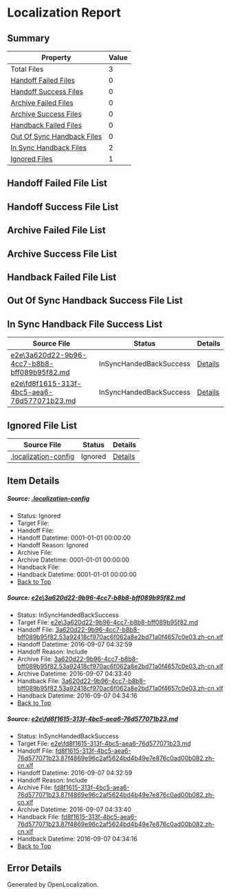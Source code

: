 # <a name='report-top'></a> Localization Report

## Summary
 Property | Value 
 -------- | ----- 
 Total Files | 3
[ Handoff Failed Files ](#handoff-failed-list)| 0
[ Handoff Success Files ](#handoff-success-list)| 0
[ Archive Failed Files ](#archive-failed-list)| 0
[ Archive Success Files ](#archive-success-list)| 0
[ Handback Failed Files ](#handback-failed-list)| 0
[ Out Of Sync Handback Files ](#outofsync-handback-success-list)| 0
[ In Sync Handback Files ](#insync-handback-success-list)| 2
[ Ignored Files ](#ignored-list)| 1

## <a name='handoff-failed-list'></a> Handoff Failed File List

## <a name='handoff-success-list'></a> Handoff Success File List

## <a name='archive-failed-list'></a> Archive Failed File List

## <a name='archive-success-list'></a> Archive Success File List

## <a name='handback-failed-list'></a> Handback Failed File List

## <a name='outofsync-handback-success-list'></a> Out Of Sync Handback Success File List

## <a name='insync-handback-success-list'></a> In Sync Handback File Success List
 Source File | Status | Details 
 ----------- | ------ | ------- 
 [e2e\3a620d22-9b96-4cc7-b8b8-bff089b95f82.md](https://github.com/OpenLocalizationTestOrg/ol-test0/blob/faadd7b1de19e541d60be41f844d479d3b3888d6/e2e/3a620d22-9b96-4cc7-b8b8-bff089b95f82.md) | InSyncHandedBackSuccess | [Details](#fc2d88dea8043766e8890cd348a6eb8d6482a7601)
 [e2e\fd8f1615-313f-4bc5-aea6-76d577071b23.md](https://github.com/OpenLocalizationTestOrg/ol-test0/blob/faadd7b1de19e541d60be41f844d479d3b3888d6/e2e/fd8f1615-313f-4bc5-aea6-76d577071b23.md) | InSyncHandedBackSuccess | [Details](#023f3b3070e9d2929b4fca670ae29d2fe3ccb6522)

## <a name='ignored-list'></a> Ignored File List
 Source File | Status | Details 
 ----------- | ------ | ------- 
 [.localization-config](https://github.com/OpenLocalizationTestOrg/ol-test0/blob/faadd7b1de19e541d60be41f844d479d3b3888d6/.localization-config) | Ignored | [Details](#3d4f252ac210baf56311d7e97dcc2db10974dbd20)

## Item Details
##### <a name='3d4f252ac210baf56311d7e97dcc2db10974dbd20'></a> Source: [.localization-config](https://github.com/OpenLocalizationTestOrg/ol-test0/blob/faadd7b1de19e541d60be41f844d479d3b3888d6/.localization-config)
* Status: Ignored
* Target File: 
* Handoff File: 
* Handoff Datetime: 0001-01-01 00:00:00
* Handoff Reason: Ignored
* Archive File: 
* Archive Datetime: 0001-01-01 00:00:00
* Handback File: 
* Handback Datetime: 0001-01-01 00:00:00
* [Back to Top](#report-top)

##### <a name='fc2d88dea8043766e8890cd348a6eb8d6482a7601'></a> Source: [e2e\3a620d22-9b96-4cc7-b8b8-bff089b95f82.md](https://github.com/OpenLocalizationTestOrg/ol-test0/blob/faadd7b1de19e541d60be41f844d479d3b3888d6/e2e/3a620d22-9b96-4cc7-b8b8-bff089b95f82.md)
* Status: InSyncHandedBackSuccess
* Target File: [e2e\3a620d22-9b96-4cc7-b8b8-bff089b95f82.md](https://github.com/OpenLocalizationTestOrg/ol-test0-zhcn/blob/2a9a4dc1b66db357de8c78aa0c5347d7c1988383/e2e/3a620d22-9b96-4cc7-b8b8-bff089b95f82.md)
* Handoff File: [3a620d22-9b96-4cc7-b8b8-bff089b95f82.53a92418cf970ac6f062a8e2bd71a0f4657c0e03.zh-cn.xlf](https://github.com/OpenLocalizationTestOrg/ol-test0-handoff/blob/d1b8d189757f8a1b96e51a56217875ab484b423e/ol-handoff/OpenLocalizationTestOrg/ol-test0-zhcn/ci/ht/3a620d22-9b96-4cc7-b8b8-bff089b95f82.53a92418cf970ac6f062a8e2bd71a0f4657c0e03.zh-cn.xlf)
* Handoff Datetime: 2016-09-07 04:32:59
* Handoff Reason: Include
* Archive File: [3a620d22-9b96-4cc7-b8b8-bff089b95f82.53a92418cf970ac6f062a8e2bd71a0f4657c0e03.zh-cn.xlf](https://github.com/OpenLocalizationTestOrg/ol-test0-handoff/blob/c6e42f86c06b9039b38c6fd19d487af1e88052b3/ol-archive/OpenLocalizationTestOrg/ol-test0-zhcn/ci/ht/3a620d22-9b96-4cc7-b8b8-bff089b95f82.53a92418cf970ac6f062a8e2bd71a0f4657c0e03.zh-cn.xlf)
* Archive Datetime: 2016-09-07 04:33:40
* Handback File: [3a620d22-9b96-4cc7-b8b8-bff089b95f82.53a92418cf970ac6f062a8e2bd71a0f4657c0e03.zh-cn.xlf](https://github.com/OpenLocalizationTestOrg/ol-test0-handback/blob/0ab950a5438e405582bf5bfb697e1f80456fb07e/ol-handback/OpenLocalizationTestOrg/ol-test0-zhcn/ci/ht/3a620d22-9b96-4cc7-b8b8-bff089b95f82.53a92418cf970ac6f062a8e2bd71a0f4657c0e03.zh-cn.xlf)
* Handback Datetime: 2016-09-07 04:34:16
* [Back to Top](#report-top)

##### <a name='023f3b3070e9d2929b4fca670ae29d2fe3ccb6522'></a> Source: [e2e\fd8f1615-313f-4bc5-aea6-76d577071b23.md](https://github.com/OpenLocalizationTestOrg/ol-test0/blob/faadd7b1de19e541d60be41f844d479d3b3888d6/e2e/fd8f1615-313f-4bc5-aea6-76d577071b23.md)
* Status: InSyncHandedBackSuccess
* Target File: [e2e\fd8f1615-313f-4bc5-aea6-76d577071b23.md](https://github.com/OpenLocalizationTestOrg/ol-test0-zhcn/blob/2a9a4dc1b66db357de8c78aa0c5347d7c1988383/e2e/fd8f1615-313f-4bc5-aea6-76d577071b23.md)
* Handoff File: [fd8f1615-313f-4bc5-aea6-76d577071b23.87f4869e96c2af5624bd4b49e7e876c0ad00b082.zh-cn.xlf](https://github.com/OpenLocalizationTestOrg/ol-test0-handoff/blob/d1b8d189757f8a1b96e51a56217875ab484b423e/ol-handoff/OpenLocalizationTestOrg/ol-test0-zhcn/ci/ht/fd8f1615-313f-4bc5-aea6-76d577071b23.87f4869e96c2af5624bd4b49e7e876c0ad00b082.zh-cn.xlf)
* Handoff Datetime: 2016-09-07 04:32:59
* Handoff Reason: Include
* Archive File: [fd8f1615-313f-4bc5-aea6-76d577071b23.87f4869e96c2af5624bd4b49e7e876c0ad00b082.zh-cn.xlf](https://github.com/OpenLocalizationTestOrg/ol-test0-handoff/blob/c6e42f86c06b9039b38c6fd19d487af1e88052b3/ol-archive/OpenLocalizationTestOrg/ol-test0-zhcn/ci/ht/fd8f1615-313f-4bc5-aea6-76d577071b23.87f4869e96c2af5624bd4b49e7e876c0ad00b082.zh-cn.xlf)
* Archive Datetime: 2016-09-07 04:33:40
* Handback File: [fd8f1615-313f-4bc5-aea6-76d577071b23.87f4869e96c2af5624bd4b49e7e876c0ad00b082.zh-cn.xlf](https://github.com/OpenLocalizationTestOrg/ol-test0-handback/blob/0ab950a5438e405582bf5bfb697e1f80456fb07e/ol-handback/OpenLocalizationTestOrg/ol-test0-zhcn/ci/ht/fd8f1615-313f-4bc5-aea6-76d577071b23.87f4869e96c2af5624bd4b49e7e876c0ad00b082.zh-cn.xlf)
* Handback Datetime: 2016-09-07 04:34:16
* [Back to Top](#report-top)


## Error Details

Generated by OpenLocalization.
